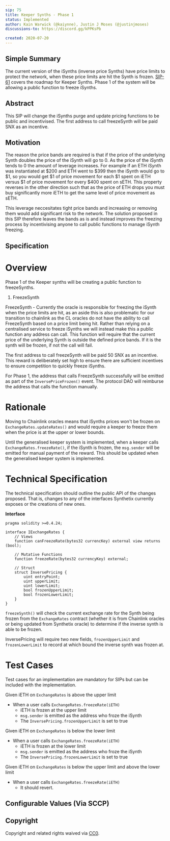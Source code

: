 ```yaml
---
sip: 75
title: Keeper Synths - Phase 1
status: Implemented
author: Kain Warwick (@kaiynne), Justin J Moses (@justinjmoses)
discussions-to: https://discord.gg/kPPKsPb

created: 2020-07-20
---
```


## Simple Summary

The current version of the iSynths (inverse price Synths) have price limits to protect the network, when these price limits are hit the Synth is frozen. [SIP-61](./sip-61/md) covers the roadmap for Keeper Synths. Phase 1 of the system will be allowing a public function to freeze iSynths.

## Abstract

This SIP will change the iSynths purge and update pricing functions to be public and incentivised. The first address to call freezeSynth will be paid SNX as an incentive.

## Motivation

The reason the price bands are required is that if the price of the underlying Synth doubles the price of the iSynth will go to 0. As the price of the iSynth tends to 0 the amount of leverage increases. For example if an ETH iSynth was instantiated at $200 and ETH went to $399 then the iSynth would go to $1, so you would get $1 of price movement for each $1 spent on iETH versus $1 of price movement for every \$400 spent on sETH. This property reverses in the other direction such that as the price of ETH drops you must buy significantly more iETH to get the same level of price movement as sETH.

This leverage neccesitates tight price bands and increasing or removing them would add significant risk to the network. The solution proposed in this SIP therefore leaves the bands as is and instead improves the freezing process by incentivising anyone to call public functions to manage iSynth freezing.

## Specification

# Overview

Phase 1 of the Keeper synths will be creating a public function to freezeSynths.

1. FreezeSynth

FreezeSynth - Currently the oracle is responsible for freezing the iSynth when the price limits are hit, as an aside this is also problematic for our transition to chainlink as the CL oracles do not have the ability to call FreezeSynth based on a price limit being hit. Rather than relying on a centralised service to freeze iSynths we will instead make this a public function any address can call. This function will require that the current price of the underlying Synth is outside the defined price bands. If it is the synth will be frozen, if not the call will fail.

The first address to call freezeSynth will be paid 50 SNX as an incentive. This reward is deliberately set high to ensure there are sufficient incentives to ensure competition to quickly freeze iSynths.

For Phase 1, the address that calls FreezeSynth successfully will be emitted as part of the `InversePriceFrozen()` event. The protocol DAO will reimburse the address that calls the function manually.

# Rationale

Moving to Chainlink oracles means that iSynths prices won't be frozen on `ExchangeRates.updateRates()` and would require a keeper to freeze them when the price is at the upper or lower bounds.

Until the generalised keeper system is implemented, when a keeper calls `ExchangeRates.freezeRate()`, if the iSynth is frozen, the `msg.sender` will be emitted for manual payment of the reward. This should be updated when the generalised keeper system is implemented.

# Technical Specification

<!--The technical specification should describe the syntax and semantics of any new feature.-->

The technical specification should outline the public API of the changes proposed. That is, changes to any of the interfaces Synthetix currently exposes or the creations of new ones.

**Interface**

```
pragma solidity >=0.4.24;

interface IExchangeRates {
    // Views
    function canFreezeRate(bytes32 currencKey) external view returns (bool);

    // Mutative Functions
    function freezeRate(bytes32 currencyKey) external;

    // Struct
    struct InversePricing {
        uint entryPoint;
        uint upperLimit;
        uint lowerLimit;
        bool frozenUpperLimit;
        bool frozenLowerLimit;
    }
}
```

`freezeSynth()` will check the current exchange rate for the Synth being frozen from the `ExchangeRates` contract (whether it is from Chainlink oracles or being updated from Synthetix oracle) to determine if the inverse synth is able to be frozen.

InversePricing will require two new fields, `frozenUpperLimit` and `frozenLowerLimit` to record at which bound the inverse synth was frozen at.

# Test Cases

<!--Test cases for an implementation are mandatory for SIPs but can be included with the implementation..-->

Test cases for an implementation are mandatory for SIPs but can be included with the implementation.

Given iETH on `ExchangeRates` is above the upper limit

- When a user calls `ExchangeRates.freezeRate(iETH)`
  - iETH is frozen at the upper limit
  - `msg.sender` is emitted as the address who froze the iSynth
  - The `InversePricing.frozenUpperLimit` is set to true

Given iETH on `ExchangeRates` is below the lower limit

- When a user calls `ExchangeRates.freezeRate(iETH)`
  - iETH is frozen at the lower limit
  - `msg.sender` is emitted as the address who froze the iSynth
  - The `InversePricing.frozenLowerLimit` is set to true

Given iETH on `ExchangeRates` is below the upper limit and above the lower limit

- When a user calls `ExchangeRates.freezeRate(iETH)`
  - It should revert.

## Configurable Values (Via SCCP)

## Copyright

Copyright and related rights waived via [CC0](https://creativecommons.org/publicdomain/zero/1.0/).
